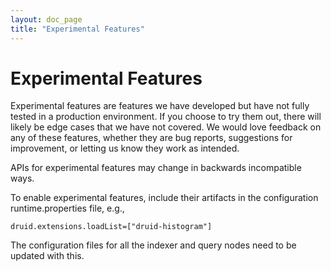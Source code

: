 ```yaml
---
layout: doc_page
title: "Experimental Features"
---
```


<!--
  ~ Licensed to the Apache Software Foundation (ASF) under one
  ~ or more contributor license agreements.  See the NOTICE file
  ~ distributed with this work for additional information
  ~ regarding copyright ownership.  The ASF licenses this file
  ~ to you under the Apache License, Version 2.0 (the
  ~ "License"); you may not use this file except in compliance
  ~ with the License.  You may obtain a copy of the License at
  ~
  ~   http://www.apache.org/licenses/LICENSE-2.0
  ~
  ~ Unless required by applicable law or agreed to in writing,
  ~ software distributed under the License is distributed on an
  ~ "AS IS" BASIS, WITHOUT WARRANTIES OR CONDITIONS OF ANY
  ~ KIND, either express or implied.  See the License for the
  ~ specific language governing permissions and limitations
  ~ under the License.
  -->

# Experimental Features

Experimental features are features we have developed but have not fully tested in a production environment. If you choose to try them out, there will likely be edge cases that we have not covered. We would love feedback on any of these features, whether they are bug reports, suggestions for improvement, or letting us know they work as intended.

<div class="note caution">
APIs for experimental features may change in backwards incompatible ways.
</div>

To enable experimental features, include their artifacts in the configuration runtime.properties file, e.g.,

```
druid.extensions.loadList=["druid-histogram"]
```

The configuration files for all the indexer and query nodes need to be updated with this.
